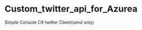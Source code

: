 Custom_twitter_api_for_Azurea
=============================

Simple Console C# twitter Client(send only)
